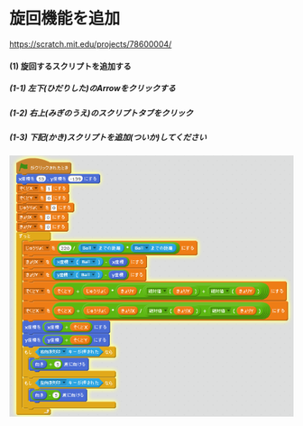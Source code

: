 # 旋回機能を追加
https://scratch.mit.edu/projects/78600004/

#### (1) 旋回するスクリプトを追加する
##### (1-1) 左下(ひだりした)のArrowをクリックする
##### (1-2) 右上(みぎのうえ)のスクリプトタブをクリック
##### (1-3) 下記(かき)スクリプトを追加(ついか)してください
![](f3_004a.png)
